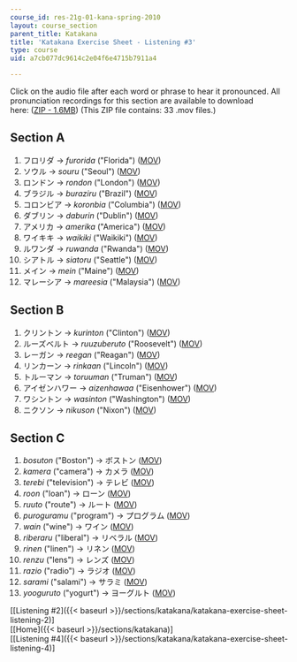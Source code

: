 ```yaml
---
course_id: res-21g-01-kana-spring-2010
layout: course_section
parent_title: Katakana
title: 'Katakana Exercise Sheet - Listening #3'
type: course
uid: a7cb077dc9614c2e04f6e4715b7911a4

---
```


Click on the audio file after each word or phrase to hear it pronounced. All pronunciation recordings for this section are available to download here: ([ZIP - 1.6MB](/coursemedia/res-21g-01-kana-spring-2010/5e004e01af318c57046ce11844d404c4_Section3.zip)) (This ZIP file contains: 33 .mov files.)

Section A
---------

1.  フロリダ → _furorida_ ("Florida") ([MOV](http://www.archive.org/download/MITRES21F.01S10_KATAKANA_EXERCISES/3a1.mov))
2.  ソウル → _souru_ ("Seoul") ([MOV](http://www.archive.org/download/MITRES21F.01S10_KATAKANA_EXERCISES/3a2.mov))
3.  ロンドン → _rondon_ ("London") ([MOV](http://www.archive.org/download/MITRES21F.01S10_KATAKANA_EXERCISES/3a3.mov))
4.  ブラジル → _buraziru_ ("Brazil") ([MOV](http://www.archive.org/download/MITRES21F.01S10_KATAKANA_EXERCISES/3a4.mov))
5.  コロンビア → _koronbia_ ("Columbia") ([MOV](http://www.archive.org/download/MITRES21F.01S10_KATAKANA_EXERCISES/3a5.mov))
6.  ダブリン → _daburin_ ("Dublin") ([MOV](http://www.archive.org/download/MITRES21F.01S10_KATAKANA_EXERCISES/3a6.mov))
7.  アメリカ → _amerika_ ("America") ([MOV](http://www.archive.org/download/MITRES21F.01S10_KATAKANA_EXERCISES/3a7.mov))
8.  ワイキキ → _waikiki_ ("Waikiki") ([MOV](http://www.archive.org/download/MITRES21F.01S10_KATAKANA_EXERCISES/3a8.mov))
9.  ルワンダ → _ruwanda_ ("Rwanda") ([MOV](http://www.archive.org/download/MITRES21F.01S10_KATAKANA_EXERCISES/3a9.mov))
10.  シアトル → _siatoru_ ("Seattle") ([MOV](http://www.archive.org/download/MITRES21F.01S10_KATAKANA_EXERCISES/3a10.mov))
11.  メイン → _mein_ ("Maine") ([MOV](http://www.archive.org/download/MITRES21F.01S10_KATAKANA_EXERCISES/3a11.mov))
12.  マレーシア → _mareesia_ ("Malaysia") ([MOV](http://www.archive.org/download/MITRES21F.01S10_KATAKANA_EXERCISES/3a12.mov))

Section B
---------

1.  クリントン → _kurinton_ ("Clinton") ([MOV](http://www.archive.org/download/MITRES21F.01S10_KATAKANA_EXERCISES/3b1.mov))
2.  ルーズベルト → _ruuzuberuto_ ("Roosevelt") ([MOV](http://www.archive.org/download/MITRES21F.01S10_KATAKANA_EXERCISES/3b2.mov))
3.  レーガン → _reegan_ ("Reagan") ([MOV](http://www.archive.org/download/MITRES21F.01S10_KATAKANA_EXERCISES/3b3.mov))
4.  リンカーン → _rinkaan_ ("Lincoln") ([MOV](http://www.archive.org/download/MITRES21F.01S10_KATAKANA_EXERCISES/3b4.mov))
5.  トルーマン → _toruuman_ ("Truman") ([MOV](http://www.archive.org/download/MITRES21F.01S10_KATAKANA_EXERCISES/3b5.mov))
6.  アイゼンハワー → _aizenhawaa_ ("Eisenhower") ([MOV](http://www.archive.org/download/MITRES21F.01S10_KATAKANA_EXERCISES/3b6.mov))
7.  ワシントン → _wasinton_ ("Washington") ([MOV](http://www.archive.org/download/MITRES21F.01S10_KATAKANA_EXERCISES/3b7.mov))
8.  ニクソン → _nikuson_ ("Nixon") ([MOV](http://www.archive.org/download/MITRES21F.01S10_KATAKANA_EXERCISES/3b8.mov))

Section C
---------

1.  _bosuton_ ("Boston") → ボストン ([MOV](http://www.archive.org/download/MITRES21F.01S10_KATAKANA_EXERCISES/3c1.mov))
2.  _kamera_ ("camera") → カメラ ([MOV](http://www.archive.org/download/MITRES21F.01S10_KATAKANA_EXERCISES/3c2.mov))
3.  _terebi_ ("television") → テレビ ([MOV](http://www.archive.org/download/MITRES21F.01S10_KATAKANA_EXERCISES/3c3.mov))
4.  _roon_ ("loan") → ローン ([MOV](http://www.archive.org/download/MITRES21F.01S10_KATAKANA_EXERCISES/3c4.mov))
5.  _ruuto_ ("route") → ルート ([MOV](http://www.archive.org/download/MITRES21F.01S10_KATAKANA_EXERCISES/3c5.mov))
6.  _puroguramu_ ("program") → プログラム ([MOV](http://www.archive.org/download/MITRES21F.01S10_KATAKANA_EXERCISES/3c6.mov))
7.  _wain_ ("wine") → ワイン ([MOV](http://www.archive.org/download/MITRES21F.01S10_KATAKANA_EXERCISES/3c7.mov))
8.  _riberaru_ ("liberal") → リベラル ([MOV](http://www.archive.org/download/MITRES21F.01S10_KATAKANA_EXERCISES/3c8.mov))
9.  _rinen_ ("linen") → リネン ([MOV](http://www.archive.org/download/MITRES21F.01S10_KATAKANA_EXERCISES/3c9.mov))
10.  _renzu_ ("lens") → レンズ ([MOV](http://www.archive.org/download/MITRES21F.01S10_KATAKANA_EXERCISES/3c10.mov))
11.  _razio_ ("radio") → ラジオ ([MOV](http://www.archive.org/download/MITRES21F.01S10_KATAKANA_EXERCISES/3c11.mov))
12.  _sarami_ ("salami") → サラミ ([MOV](http://www.archive.org/download/MITRES21F.01S10_KATAKANA_EXERCISES/3c12.mov))
13.  _yooguruto_ ("yogurt") → ヨーグルト ([MOV](http://www.archive.org/download/MITRES21F.01S10_KATAKANA_EXERCISES/3c13.mov))

  
\[[Listening #2]({{< baseurl >}}/sections/katakana/katakana-exercise-sheet-listening-2)\]  
\[[Home]({{< baseurl >}}/sections/katakana)\]  
\[[Listening #4]({{< baseurl >}}/sections/katakana/katakana-exercise-sheet-listening-4)\]